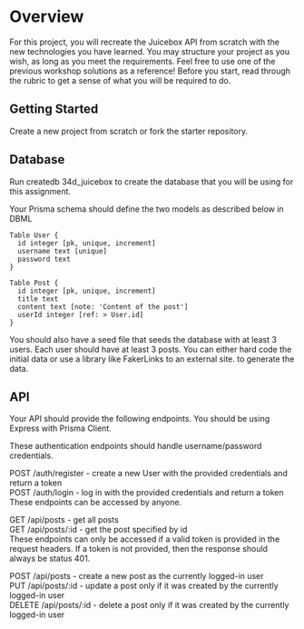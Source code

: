 # Overview
For this project, you will recreate the Juicebox API from scratch with the new technologies you have learned. You may structure your project as you wish, as long as you meet the requirements. Feel free to use one of the previous workshop solutions as a reference! Before you start, read through the rubric to get a sense of what you will be required to do.

## Getting Started
Create a new project from scratch or fork the starter repository. 

## Database
Run createdb 34d_juicebox to create the database that you will be using for this assignment.

Your Prisma schema should define the two models as described below in DBML
```
Table User {
  id integer [pk, unique, increment]
  username text [unique]
  password text
}

Table Post {
  id integer [pk, unique, increment]
  title text
  content text [note: 'Content of the post']
  userId integer [ref: > User.id]
}
```
You should also have a seed file that seeds the database with at least 3 users. Each user should have at least 3 posts. You can either hard code the initial data or use a library like FakerLinks to an external site. to generate the data.

## API
Your API should provide the following endpoints. You should be using Express with Prisma Client.

These authentication endpoints should handle username/password credentials.

POST /auth/register - create a new User with the provided credentials and return a token  
POST /auth/login - log in with the provided credentials and return a token  
These endpoints can be accessed by anyone.  

GET /api/posts - get all posts  
GET /api/posts/:id - get the post specified by id  
These endpoints can only be accessed if a valid token is provided in the request headers. If a token is not provided, then the response should always be status 401.  

POST /api/posts - create a new post as the currently logged-in user  
PUT /api/posts/:id - update a post only if it was created by the currently logged-in user  
DELETE /api/posts/:id - delete a post only if it was created by the currently logged-in user  
